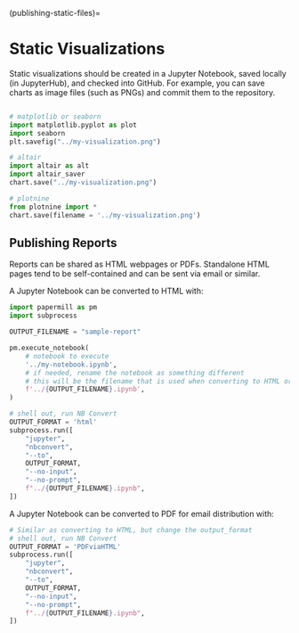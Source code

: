 (publishing-static-files)=

# Static Visualizations

Static visualizations should be created in a Jupyter Notebook, saved locally
(in JupyterHub), and checked into GitHub. For example, you can save charts
as image files (such as PNGs) and commit them to the repository.

```python

# matplotlib or seaborn
import matplotlib.pyplot as plot
import seaborn
plt.savefig("../my-visualization.png")

# altair
import altair as alt
import altair_saver
chart.save("../my-visualization.png")

# plotnine
from plotnine import *
chart.save(filename = '../my-visualization.png')
```

## Publishing Reports

Reports can be shared as HTML webpages or PDFs. Standalone HTML pages tend
to be self-contained and can be sent via email or similar.

A Jupyter Notebook can be converted to HTML with:

```python
import papermill as pm
import subprocess

OUTPUT_FILENAME = "sample-report"

pm.execute_notebook(
    # notebook to execute
    '../my-notebook.ipynb',
    # if needed, rename the notebook as something different
    # this will be the filename that is used when converting to HTML or PDF
    f'../{OUTPUT_FILENAME}.ipynb',
)

# shell out, run NB Convert
OUTPUT_FORMAT = 'html'
subprocess.run([
    "jupyter",
    "nbconvert",
    "--to",
    OUTPUT_FORMAT,
    "--no-input",
    "--no-prompt",
    f"../{OUTPUT_FILENAME}.ipynb",
])
```

A Jupyter Notebook can be converted to PDF for email distribution with:

```python
# Similar as converting to HTML, but change the output_format
# shell out, run NB Convert
OUTPUT_FORMAT = 'PDFviaHTML'
subprocess.run([
    "jupyter",
    "nbconvert",
    "--to",
    OUTPUT_FORMAT,
    "--no-input",
    "--no-prompt",
    f"../{OUTPUT_FILENAME}.ipynb",
])

```
